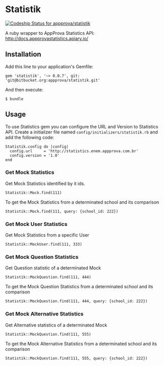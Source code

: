 # Statistik

[ ![Codeship Status for appprova/statistik](https://codeship.com/projects/2d781cb0-dd7d-0132-f4e0-5604aedd125f/status?branch=master)](https://codeship.com/projects/80281)

A ruby wrapper to AppProva Statistics API: http://docs.appprovastatistics.apiary.io/

## Installation

Add this line to your application's Gemfile:

    gem 'statistik', '~> 0.0.7', git: 'git@bitbucket.org:appprova/statistik.git'

And then execute:

    $ bundle

## Usage

To use Statistics gem you can configure the URL and Version to Statistics API.
Create a initializer file named `config/initializers/statistik.rb` and add the following code:

    Statistik.config do |config|
      config.url     = 'http://statistics.enem.appprova.com.br'
      config.version = '1.0'
    end

### Get Mock Statistics

Get Mock Statistics identified by it ids.

    Statistik::Mock.find(111)

To get the Mock Statistics from a determinated school and its comparison

    Statistik::Mock.find(111, query: {school_id: 222})

### Get Mock User Statistics 

Get Mock Statistics from a specific User

    Statistik::MockUser.find(111, 333)

### Get Mock Question Statistics

Get Question statistic of a determinated Mock

    Statistik::MockQuestion.find(111, 444)

To get the Mock Question Statistics from a determinated school and its comparison

    Statistik::MockQuestion.find(111, 444, query: {school_id: 222})

### Get Mock Alternative Statistics 

Get Alternative statistics of a determinated Mock

    Statistik::MockQuestion.find(111, 555)

To get the Mock Alternative Statistics from a determinated school and its comparison

    Statistik::MockQuestion.find(111, 555, query: {school_id: 222})